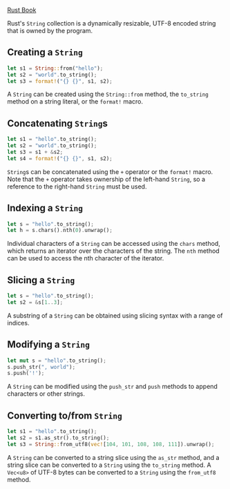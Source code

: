 [Rust Book](https://doc.rust-lang.org/book/ch08-02-strings.html)

Rust's `String` collection is a dynamically resizable, UTF-8 encoded string that is owned by the program.

## Creating a `String`

```rust
let s1 = String::from("hello");
let s2 = "world".to_string();
let s3 = format!("{} {}", s1, s2);
```

A `String` can be created using the `String::from` method, the `to_string` method on a string literal, or the `format!` macro.

## Concatenating `String`s

```rust
let s1 = "hello".to_string();
let s2 = "world".to_string();
let s3 = s1 + &s2;
let s4 = format!("{} {}", s1, s2);
```

`String`s can be concatenated using the `+` operator or the `format!` macro. Note that the `+` operator takes ownership of the left-hand `String`, so a reference to the right-hand `String` must be used.

## Indexing a `String`

```rust
let s = "hello".to_string();
let h = s.chars().nth(0).unwrap();
```

Individual characters of a `String` can be accessed using the `chars` method, which returns an iterator over the characters of the string. The `nth` method can be used to access the nth character of the iterator.

## Slicing a `String`

```rust
let s = "hello".to_string();
let s2 = &s[1..3];
```

A substring of a `String` can be obtained using slicing syntax with a range of indices.

## Modifying a `String`

```rust
let mut s = "hello".to_string();
s.push_str(", world");
s.push('!');
```

A `String` can be modified using the `push_str` and `push` methods to append characters or other strings.

## Converting to/from `String`

```rust
let s1 = "hello".to_string();
let s2 = s1.as_str().to_string();
let s3 = String::from_utf8(vec![104, 101, 108, 108, 111]).unwrap();
```

A `String` can be converted to a string slice using the `as_str` method, and a string slice can be converted to a `String` using the `to_string` method. A `Vec<u8>` of UTF-8 bytes can be converted to a `String` using the `from_utf8` method.